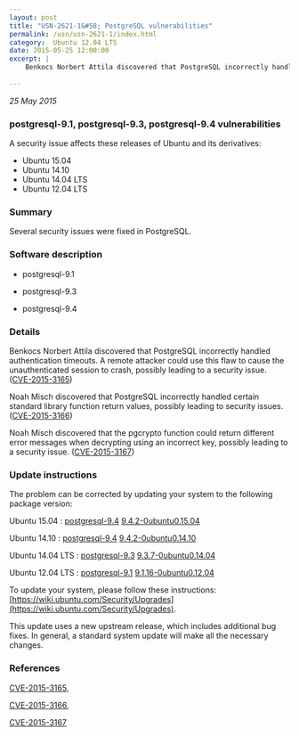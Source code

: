 ```yaml
---
layout: post
title: "USN-2621-1&#58; PostgreSQL vulnerabilities"
permalink: /usn/usn-2621-1/index.html
category:  Ubuntu 12.04 LTS
date: 2015-05-25 12:00:00
excerpt: |
    Benkocs Norbert Attila discovered that PostgreSQL incorrectly handled authentication timeouts. A remote attacker could use this flaw to cause the unauthenticated session to crash, possibly leading to a security issue. ([CVE-2015-3165](http://people.ubuntu.com/~ubuntu-security/cve/CVE-2015-3165))
    
--- 
```

 
 

*25 May 2015*

### postgresql-9.1, postgresql-9.3, postgresql-9.4 vulnerabilities

A security issue affects these releases of Ubuntu and its derivatives:

* Ubuntu 15.04
* Ubuntu 14.10
* Ubuntu 14.04 LTS
* Ubuntu 12.04 LTS

### Summary

Several security issues were fixed in PostgreSQL. 

### Software description

* postgresql-9.1 

* postgresql-9.3 

* postgresql-9.4 

### Details

Benkocs Norbert Attila discovered that PostgreSQL incorrectly handled authentication timeouts. A remote attacker could use this flaw to cause the unauthenticated session to crash, possibly leading to a security issue. ([CVE-2015-3165](http://people.ubuntu.com/~ubuntu-security/cve/CVE-2015-3165))

Noah Misch discovered that PostgreSQL incorrectly handled certain standard library function return values, possibly leading to security issues. ([CVE-2015-3166](http://people.ubuntu.com/~ubuntu-security/cve/CVE-2015-3166))

Noah Misch discovered that the pgcrypto function could return different error messages when decrypting using an incorrect key, possibly leading to a security issue. ([CVE-2015-3167](http://people.ubuntu.com/~ubuntu-security/cve/CVE-2015-3167)) 

### Update instructions

The problem can be corrected by updating your system to the following package version:

Ubuntu 15.04
 : [postgresql-9.4](https://launchpad.net/ubuntu/+source/postgresql-9.4) <span> [9.4.2-0ubuntu0.15.04](https://launchpad.net/ubuntu/+source/postgresql-9.4/9.4.2-0ubuntu0.15.04) </span> 

Ubuntu 14.10
 : [postgresql-9.4](https://launchpad.net/ubuntu/+source/postgresql-9.4) <span> [9.4.2-0ubuntu0.14.10](https://launchpad.net/ubuntu/+source/postgresql-9.4/9.4.2-0ubuntu0.14.10) </span> 

Ubuntu 14.04 LTS
 : [postgresql-9.3](https://launchpad.net/ubuntu/+source/postgresql-9.3) <span> [9.3.7-0ubuntu0.14.04](https://launchpad.net/ubuntu/+source/postgresql-9.3/9.3.7-0ubuntu0.14.04) </span> 

Ubuntu 12.04 LTS
 : [postgresql-9.1](https://launchpad.net/ubuntu/+source/postgresql-9.1) <span> [9.1.16-0ubuntu0.12.04](https://launchpad.net/ubuntu/+source/postgresql-9.1/9.1.16-0ubuntu0.12.04) </span> 

To update your system, please follow these instructions: [https://wiki.ubuntu.com/Security/Upgrades](https://wiki.ubuntu.com/Security/Upgrades).

This update uses a new upstream release, which includes additional bug fixes. In general, a standard system update will make all the necessary changes. 

### References

 
 [CVE-2015-3165](http://people.ubuntu.com/~ubuntu-security/cve/CVE-2015-3165), 

 [CVE-2015-3166](http://people.ubuntu.com/~ubuntu-security/cve/CVE-2015-3166), 

 [CVE-2015-3167](http://people.ubuntu.com/~ubuntu-security/cve/CVE-2015-3167)
 

